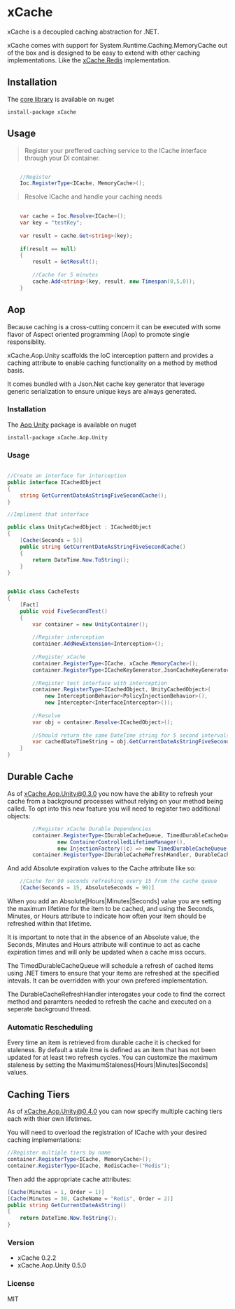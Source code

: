 # xCache

xCache is a decoupled caching abstraction for .NET. 

xCache comes with support for System.Runtime.Caching.MemoryCache out of the box and is designed to be easy to extend with other caching implementations. Like the [xCache.Redis] implementation.

## Installation

The [core library] is available on nuget 

`install-package xCache`

## Usage

> Register your preffered caching service to the ICache interface through your DI container.

```csharp

	//Register
	Ioc.RegisterType<ICache, MemoryCache>();

```

> Resolve ICache and handle your caching needs

```csharp
	
	var cache = Ioc.Resolve<ICache>();
	var key = "testKey";
	
	var result = cache.Get<string>(key);
	
	if(result == null)
	{
		result = GetResult();
		
		//Cache for 5 minutes
		cache.Add<string>(key, result, new Timespan(0,5,0));
	}
```

## Aop

Because caching is a cross-cutting concern it can be executed with some flavor of Aspect oriented programming (Aop) to promote single responsiblity. 

xCache.Aop.Unity scaffolds the IoC interception pattern and provides a caching attribute to enable caching functionality on a method by method basis.

It comes bundled with a Json.Net cache key generator that leverage generic serialization to ensure unique keys are always generated.

### Installation

The [Aop Unity] package is available on nuget 

`install-package xCache.Aop.Unity`

### Usage

```csharp

//Create an interface for interception
public interface ICachedObject
{
    string GetCurrentDateAsStringFiveSecondCache();
}

//Impliment that interface

public class UnityCachedObject : ICachedObject
{
    [Cache(Seconds = 5)]
    public string GetCurrentDateAsStringFiveSecondCache()
    {
        return DateTime.Now.ToString();
    }
}

```

```csharp

public class CacheTests 
{
	[Fact]
	public void FiveSecondTest()
	{
		var container = new UnityContainer();
		
		//Register interception
		container.AddNewExtension<Interception>();
		
		//Register xCache
		container.RegisterType<ICache, xCache.MemoryCache>();
		container.RegisterType<ICacheKeyGenerator,JsonCacheKeyGenerator>();
		
		//Register test interface with interception
		container.RegisterType<ICachedObject, UnityCachedObject>(
		    new InterceptionBehavior<PolicyInjectionBehavior>(),
		    new Interceptor<InterfaceInterceptor>());
		
		//Resolve
		var obj = container.Resolve<ICachedObject>();
		
		//Should return the same DateTime string for 5 second intervals
		var cachedDateTimeString = obj.GetCurrentDateAsStringFiveSecondCache();
	}
}

```

## Durable Cache

As of xCache.Aop.Unity@0.3.0 you now have the ability to refresh your cache from a background processes without relying on your method being called. To opt into this new feature you will need to register two additional objects:

```csharp
		//Register xCache Durable Dependencies
		container.RegisterType<IDurableCacheQueue, TimedDurableCacheQueue>(
                new ContainerControlledLifetimeManager(),
                new InjectionFactory((c) => new TimedDurableCacheQueue(c.Resolve<IDurableCacheRefreshHandler>(), new TimeSpan(0,0,30))));
		container.RegisterType<IDurableCacheRefreshHandler, DurableCacheRefreshHandler>();
```
And add Absolute expiration values to the Cache attribute like so:

```csharp
	//Cache for 90 seconds refreshing every 15 from the cache queue
	[Cache(Seconds = 15, AbsoluteSeconds = 90)]
```

When you add an Absolute[Hours|Minutes|Seconds] value you are setting the maximum lifetime for the item to be cached, and using the Seconds, Minutes, or Hours attribute to indicate how often your item should be refreshed within that lifetime.

It is important to note that in the absence of an Absolute value, the Seconds, Minutes and Hours attribute will continue to act as cache expiration times and will only be updated when a cache miss occurs.

The TimedDurableCacheQueue will schedule a refresh of cached items using .NET timers to ensure that your items are refreshed at the specified intevals. It can be overridden with your own prefered implementation.

The DurableCacheRefreshHandler interogates your code to find the correct method and paramters needed to refresh the cache and executed on a seperate background thread.

### Automatic Rescheduling

Every time an item is retrieved from durable cache it is checked for staleness. By default a stale itme is defined as an item that has not been updated for at least two refresh cycles. You can customize the maximum staleness by setting the MaximumStaleness[Hours|Minutes|Seconds] values.

## Caching Tiers
As of xCache.Aop.Unity@0.4.0 you can now specify multiple caching tiers each with thier own lifetimes.

You will need to overload the registration of ICache with your desired caching implementations:

```csharp
//Register multiple tiers by name
container.RegisterType<ICache, MemoryCache>();
container.RegisterType<ICache, RedisCache>("Redis");
```

Then add the appropriate cache attributes:

```csharp
[Cache(Minutes = 1, Order = 1)]
[Cache(Minutes = 30, CacheName = "Redis", Order = 2)]
public string GetCurrentDateAsString()
{
	return DateTime.Now.ToString();
}
```

### Version
* xCache 0.2.2
* xCache.Aop.Unity 0.5.0

### License
MIT

[core library]:https://www.nuget.org/packages/xCache/
[Aop Unity]:https://www.nuget.org/packages/xCache.Aop.Unity/
[xCache.Redis]:https://github.com/Jarlotee/xCache.Redis
